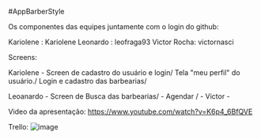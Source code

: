 #AppBarberStyle

 Os componentes das equipes juntamente com o login do github:
 
 Kariolene   : Kariolene
 Leonardo    : leofraga93
 Victor Rocha: victornasci
 
Screens:

Kariolene - Screen de cadastro do usuário e login/
            Tela "meu perfil" do usuário./
            Login e cadastro das barbearias/
            
Leoanardo - Screen de Busca das barbearias/
          - Agendar /
          - 
Victor    - 

Video da apresentação:
https://www.youtube.com/watch?v=K6p4_6BfQVE

Trello:
![image](https://user-images.githubusercontent.com/38690364/116765666-9f09bb80-a9fc-11eb-8bb4-f8af25c7f390.png)



